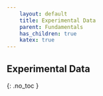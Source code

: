 ```yaml
---
    layout: default
    title: Experimental Data
    parent: Fundamentals
    has_children: true
    katex: true
---
```

## Experimental Data
{: .no_toc }





